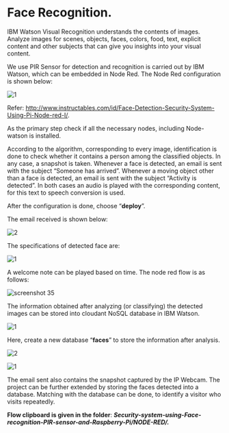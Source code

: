 # Face Recognition.  

IBM Watson Visual Recognition understands the contents of images. Analyze images for scenes, objects, faces, colors, food, text, explicit content and other subjects that can give you insights into your visual content.  

We use PIR Sensor for detection and recognition is carried out by IBM Watson, which can be embedded in Node Red. The Node Red configuration is shown below:  

![1](https://user-images.githubusercontent.com/39903083/41078737-261f8c84-6a3c-11e8-9a19-c611f5b1bd9e.png)  
 
Refer: http://www.instructables.com/id/Face-Detection-Security-System-Using-Pi-Node-red-I/.  

As the primary step check if all the necessary nodes, including Node-watson is installed.  

According to the algorithm, corresponding to every image, identification is done to check whether it contains a person among the classified objects. In any case, a snapshot is taken. Whenever a face is detected, an email is sent with the subject “Someone has arrived”. Whenever a moving object other than a face is detected, an email is sent with the subject “Activity is detected”. In both cases an audio is played with the corresponding content, for this text to speech conversion is used. 

After the configuration is done, choose “**deploy**”.  

The email received is shown below:  

![2](https://user-images.githubusercontent.com/39903083/41078756-4a205000-6a3c-11e8-8f10-0038a18f61e8.png)  

The specifications of detected face are:  


![1](https://user-images.githubusercontent.com/39903083/41078788-6f12c53c-6a3c-11e8-8ceb-ae847cbbaf8b.png)

A welcome note can be played based on time. The node red flow is as follows:  

![screenshot 35](https://user-images.githubusercontent.com/39903083/41078807-83e5fb5a-6a3c-11e8-8578-2fb68a53f654.png)  
 
The information obtained after analyzing (or classifying) the detected images can be stored into cloudant NoSQL database in IBM Watson.  

![1](https://user-images.githubusercontent.com/39903083/41078828-a3433f58-6a3c-11e8-8eb6-2dda2062edaf.png)  
 
Here, create a new database “**faces**” to store the information after analysis.  

![2](https://user-images.githubusercontent.com/39903083/41078829-a37829ac-6a3c-11e8-9b5d-4b2cb5494977.png)  


![1](https://user-images.githubusercontent.com/39903083/41078871-d9bcba64-6a3c-11e8-94c8-377d76b16ddb.png)  

The email sent also contains the snapshot captured by the IP Webcam. The project can be further extended by storing the faces detected into a database. Matching with the database can be done, to identify a visitor who visits repeatedly.  

**Flow clipboard is given in the folder**: ***Security-system-using-Face-recognition-PIR-sensor-and-Raspberry-Pi/NODE-RED/.***
